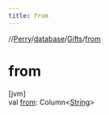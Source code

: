 ```yaml
---
title: from
---
```

//[Perry](../../../index.html)/[database](../index.html)/[Gifts](index.html)/[from](from.html)



# from



[jvm]\
val [from](from.html): Column&lt;[String](https://kotlinlang.org/api/latest/jvm/stdlib/kotlin/-string/index.html)&gt;




